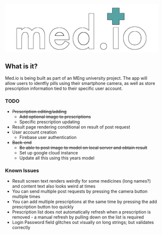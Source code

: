 ![alt text](./app/assets/medio_logo_outlined.png?raw=true)

## What is it?

Med.io is being built as part of an MEng university project. The app will allow users to identfiy pills using their smartphone camera, as well as store prescription information tied to their specific user account.

### TODO

+ ~~Prescription editing/adding~~
	+ ~~Add optional image to prescriptions~~
	+ Specific prescription updating
+ Result page rendering conditional on result of post request
+ User account creation
	+ Firebase user authentication
+ ~~Back-end~~
	+ ~~Be able to post image to model on local server and obtain result~~
	+ Set up google cloud instance
	+ Update all this using this years model

### Known Issues

+ Result screen text renders weirdly for some medicines (long names?) and content text also looks weird at times
+ You can send multiple post requests by pressing the camera button multiple times
+ You can add multiple prescriptions at the same time by pressing the add prescription button too quickly
+ Prescription list does not automatically refresh when a prescription is removed - a manual refresh by pulling down on the list is required
+ Login Password field glitches out visually on long strings; but validates correctly
